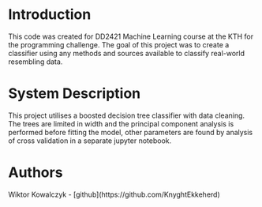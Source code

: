 <h1>Introduction</h1>
This code was created for DD2421 Machine Learning course at the KTH for the programming challenge.
The goal of this project was to create a classifier using any methods and sources available to classify real-world resembling data.
<h1>System Description</h1>
This project utilises a boosted decision tree classifier with data cleaning. The trees are limited in width and the principal component analysis is performed before fitting the model, other parameters are found by analysis of cross validation in a separate jupyter notebook.
<h1>Authors</h1>
Wiktor Kowalczyk - [github](https://github.com/KnyghtEkkeherd)